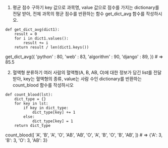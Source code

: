 1. 평균 점수 구하기
key 값으로 과목명, value 값으로 점수를 가지는 dictionary를 전달 받아, 전체 과목의
평균 점수를 반환하는 함수 get_dict_avg 함수를 작성하시오.

```
def get_dict_avg(dict1):
    result = 0
    for i in dict1.values():
        result += i
    return result / len(dict1.keys())
```

get_dict_avg({
'python' : 80,
'web' : 83,
'algorithm' : 90,
'django' : 89,
}) # => 85.5

2. 혈액형 분류하기
여러 사람의 혈액형(A, B, AB, O)에 대한 정보가 담긴 list를 전달 받아, key는 혈액형의
종류, value는 사람 수인 dictionary를 반환하는 count_blood 함수를 작성하시오

``` 
def count_blood(lst):
    dict_type = {}
    for key in lst:
        if key in dict_type:
            dict_type[key] += 1
        else:
            dict_type[key] = 1
    return dict_type
```

count_blood([
'A', 'B', 'A', 'O', 'AB', 'AB’,
'O', 'A', 'B', 'O', 'B', 'AB’,
]) # => {'A': 3, 'B': 3, 'O': 3, 'AB': 3}
